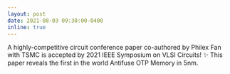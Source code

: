 ```yaml
---
layout: post
date: 2021-08-03 09:30:00-0400
inline: true
---
```


A highly-competitive circuit conference paper co-authored by Philex Fan with TSMC is accepted by 2021 IEEE Symposium on VLSI Circuits! :sparkles: This paper reveals the first in the world Antifuse OTP Memory in 5nm.
